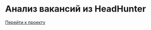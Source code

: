 # Анализ вакансий из HeadHunter

[Перейти к проекту](https://github.com/feydh/HeadHunter/blob/main/Project-1.ipynb)  
